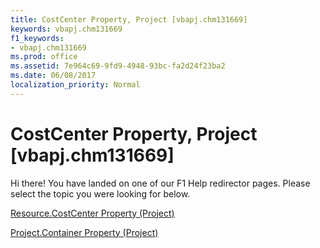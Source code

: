 ```yaml
---
title: CostCenter Property, Project [vbapj.chm131669]
keywords: vbapj.chm131669
f1_keywords:
- vbapj.chm131669
ms.prod: office
ms.assetid: 7e964c69-9fd9-4948-93bc-fa2d24f23ba2
ms.date: 06/08/2017
localization_priority: Normal
---
```



# CostCenter Property, Project [vbapj.chm131669]

Hi there! You have landed on one of our F1 Help redirector pages. Please select the topic you were looking for below.

[Resource.CostCenter Property (Project)](http://msdn.microsoft.com/library/e6639803-e3f6-9e04-0b44-0bdc6c12348c%28Office.15%29.aspx)

[Project.Container Property (Project)](http://msdn.microsoft.com/library/34969587-b74d-3425-0f4f-af7d90221b10%28Office.15%29.aspx)


